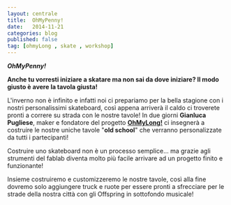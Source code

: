```yaml
---
layout: centrale
title:  OhMyPenny!
date:   2014-11-21
categories: blog
published: false
tag: [ohmyLong , skate , workshop]
---
```

***OhMyPenny!***

**Anche tu vorresti iniziare a skatare ma non sai da dove iniziare?
Il modo giusto è avere la tavola giusta!**

L'inverno non è infinito e infatti noi ci prepariamo per la bella stagione con i nostri personalissimi skateboard, così appena arriverà il caldo ci troverete pronti a correre su strada con le nostre tavole! In due giorni **Gianluca Pugliese**, maker e fondatore del progetto [**OhMyLong!**](http://ohmylong.tk/) ci insegnerà a costruire le nostre uniche tavole "**old school**" che verranno personalizzate da tutti i partecipanti!

Costruire uno skateboard non è un processo semplice… ma grazie agli strumenti del fablab diventa molto più facile arrivare ad un progetto finito e funzionante!

Insieme costruiremo e customizzeremo le nostre tavole, così alla fine dovremo solo aggiungere truck e ruote per essere pronti a sfrecciare per le strade della nostra città con gli Offspring in sottofondo musicale!
